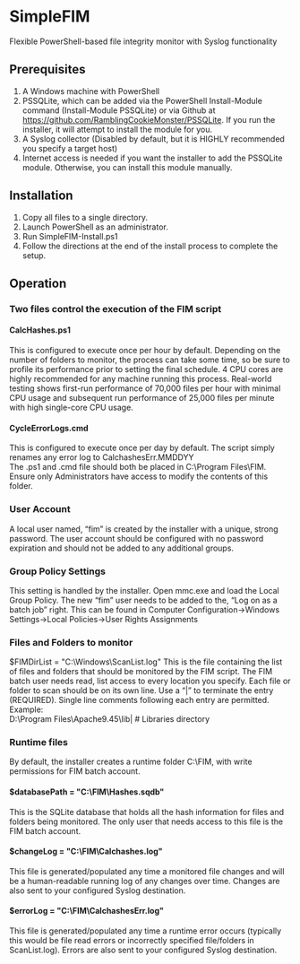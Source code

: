 # SimpleFIM
Flexible PowerShell-based file integrity monitor with Syslog functionality

## Prerequisites
1. A Windows machine with PowerShell
2. PSSQLite, which can be added via the PowerShell Install-Module command (Install-Module PSSQLite) or via Github at https://github.com/RamblingCookieMonster/PSSQLite.  If you run the installer, it will attempt to install the module for you.
3. A Syslog collector (Disabled by default, but it is HIGHLY recommended you specify a target host)
4. Internet access is needed if you want the installer to add the PSSQLite module.  Otherwise, you can install this module manually.

## Installation
1. Copy all files to a single directory.
2. Launch PowerShell as an administrator.
3. Run SimpleFIM-Install.ps1
4. Follow the directions at the end of the install process to complete the setup.

## Operation
### Two files control the execution of the FIM script
#### CalcHashes.ps1
This is configured to execute once per hour by default.  Depending on the number of folders to monitor, the process can take some time, so be sure to profile its performance prior to setting the final schedule.  4 CPU cores are highly recommended for any machine running this process.  Real-world testing shows first-run performance of 70,000 files per hour with minimal CPU usage and subsequent run performance of 25,000 files per minute with high single-core CPU usage.  
#### CycleErrorLogs.cmd
This is configured to execute once per day by default.  The script simply renames any error log to CalchashesErr.MMDDYY  
The .ps1 and .cmd file should both be placed in C:\Program Files\FIM.  Ensure only Administrators have access to modify the contents of this folder.  
### User Account
A local user named, “fim” is created by the installer with a unique, strong password.  The user account should be configured with no password expiration and should not be added to any additional groups.  
### Group Policy Settings
This setting is handled by the installer.  Open mmc.exe and load the Local Group Policy.  The new “fim” user needs to be added to the, “Log on as a batch job” right.  This can be found in Computer Configuration->Windows Settings->Local Policies->User Rights Assignments  
### Files and Folders to monitor
$FIMDirList = "C:\Windows\ScanList.log"
This is the file containing the list of files and folders that should be monitored by the FIM script.  The FIM batch user needs read, list access to every location you specify.  Each file or folder to scan should be on its own line.  Use a “|” to terminate the entry (REQUIRED).  Single line comments following each entry are permitted.  
Example:  
D:\Program Files\Apache9.45\lib| # Libraries directory
### Runtime files
By default, the installer creates a runtime folder C:\FIM, with write permissions for FIM batch account.  
#### $databasePath = "C:\FIM\Hashes.sqdb"
This is the SQLite database that holds all the hash information for files and folders being monitored.  The only user that needs access to this file is the FIM batch account.  
#### $changeLog = "C:\FIM\Calchashes.log"
This file is generated/populated any time a monitored file changes and will be a human-readable running log of any changes over time.  Changes are also sent to your configured Syslog destination.  
#### $errorLog = "C:\FIM\CalchashesErr.log"
This file is generated/populated any time a runtime error occurs (typically this would be file read errors or incorrectly specified file/folders in ScanList.log).  Errors are also sent to your configured Syslog destination.  
